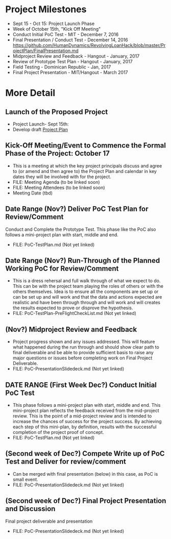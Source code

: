 
# Project Milestones
* Sept 15 - Oct 15: Project Launch Phase 
* Week of October 15th, "Kick Off Meeting"
* Conduct Initial PoC Test - MIT - December 7, 2016
* Final Presentation / Conduct Test - December 14, 2016 https://github.com/HumanDynamics/RevolvingLoanHack/blob/master/ProjectPlan/FinalPresentation.md
* Midproject Review and Feedback - Hangout - January, 2017
* Review of Prototype Test Plan - Hangout - January, 2017
* Field Testing - Dominican Republic - Jan, 2017
* Final Project Presentation - MIT/Hangout - March 2017

# More Detail

## Launch of the Proposed Project
* Project Launch- Sept 15th:
* Develop draft [Project Plan](https://github.com/HumanDynamics/RevolvingLoanHack/blob/master/ProjectPlan/ProjectPlan.md)

## Kick-Off Meeting/Event to Commence the Formal Phase of the Project: October 17
* This is a meeting at which the key project principals discuss and agree to (or amend and then agree to) the Project Plan and calendar in key dates they will be involved with for the project. 
* FILE: Meeting Agenda (to be linked soon)
* FILE: Meeting Attendees (to be linked soon)
* Meeting Date (tbd)

## Date Range (Nov?) Deliver PoC Test Plan for Review/Comment
Conduct and Complete the Prototype Test. This phase like the PoC also follows a mini-project plan with start, middle and end.
* FILE: PoC-TestPlan.md (Not yet linked)

## Date Range (Nov?) Run-Through of the Planned Working PoC for Review/Comment

* This is a dress rehersal and full walk through of what we expect to do.  This can be with the project team playing the roles of others or with the others themselves.  Idea is to ensure all the components are set up or can be set up and will work and that the data and actions expected are realistic and have been through through and will work and will creates the results expected to prove or disprove the hypothesis.
* FILE: PoC-TestPlan-PreFlightCheckList.md (Not yet linked)


## (Nov?) Midproject Review and Feedback
* Project progress shown and any issues addressed. This will feature what happened during the run through and should show clear path to final deliverable and be able to provide sufficient basis to raise any major questions or issues before completing work on Final Project Deliverable. 
* FILE: PoC-PresentationSlidedeck.md (Not yet linked)

## DATE RANGE (First Week Dec?) Conduct Initial PoC Test

* This phase follows a mini-project plan with start, middle and end. This mini-project plan reflects the feedback received from the mid-project review.  This is the point of a mid-project review and is intended to increase the chances of success for the project success.  By achieving each step of this mini-plan, by definition, results with the successful completion of the project proof of concept.
* FILE: PoC-TestPlan.md (Not yet linked)

## (Second week of Dec?) Compete Write up of PoC Test and Deliver for review/comment

* Can be merged with final presentation (below) in this case, as PoC is small event. 
* FILE: PoC-PresentationSlidedeck.md (Not yet linked)

## (Second week of Dec?) Final Project Presentation and Discussion
Final project deliverable and presentation 
* FILE: PoC-PresentationSlidedeck.md (Not yet linked)
